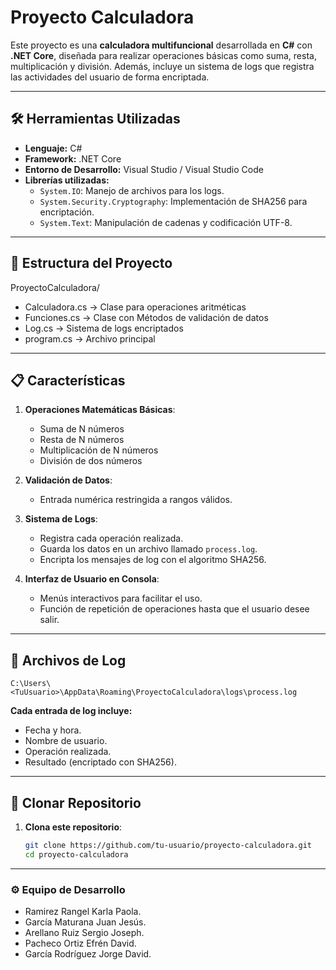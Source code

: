 # Proyecto Calculadora

Este proyecto es una **calculadora multifuncional** desarrollada en **C#** con **.NET Core**, diseñada para realizar operaciones básicas como suma, resta, multiplicación y división. Además, incluye un sistema de logs que registra las actividades del usuario de forma encriptada.

---

## 🛠️ Herramientas Utilizadas

- **Lenguaje:** C#
- **Framework:** .NET Core
- **Entorno de Desarrollo:** Visual Studio / Visual Studio Code
- **Librerías utilizadas:**
  - `System.IO`: Manejo de archivos para los logs.
  - `System.Security.Cryptography`: Implementación de SHA256 para encriptación.
  - `System.Text`: Manipulación de cadenas y codificación UTF-8.

---

## 📂 Estructura del Proyecto

ProyectoCalculadora/

- Calculadora.cs -> Clase para operaciones aritméticas
- Funciones.cs -> Clase con Métodos de validación de datos
- Log.cs -> Sistema de logs encriptados
- program.cs -> Archivo principal

---

## 📋 Características

1. **Operaciones Matemáticas Básicas**:

   - Suma de N números
   - Resta de N números
   - Multiplicación de N números
   - División de dos números

2. **Validación de Datos**:

   - Entrada numérica restringida a rangos válidos.

3. **Sistema de Logs**:

   - Registra cada operación realizada.
   - Guarda los datos en un archivo llamado `process.log`.
   - Encripta los mensajes de log con el algoritmo SHA256.

4. **Interfaz de Usuario en Consola**:
   - Menús interactivos para facilitar el uso.
   - Función de repetición de operaciones hasta que el usuario desee salir.

---

## 📂 Archivos de Log

```
C:\Users\<TuUsuario>\AppData\Roaming\ProyectoCalculadora\logs\process.log
```

**Cada entrada de log incluye:**

- Fecha y hora.
- Nombre de usuario.
- Operación realizada.
- Resultado (encriptado con SHA256).

---

## 🚀 Clonar Repositorio

1. **Clona este repositorio**:
   ```bash
   git clone https://github.com/tu-usuario/proyecto-calculadora.git
   cd proyecto-calculadora
   ```

---

### ⚙️ Equipo de Desarrollo

- Ramirez Rangel Karla Paola.
- García Maturana Juan Jesús.
- Arellano Ruiz Sergio Joseph.
- Pacheco Ortiz Efrén David.
- García Rodríguez Jorge David.
